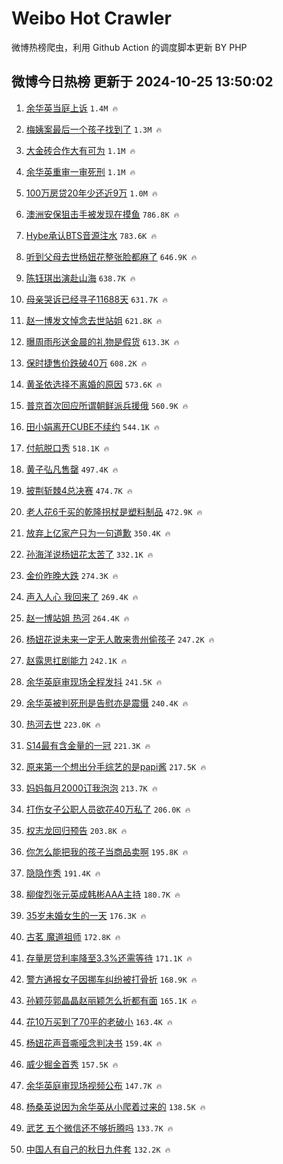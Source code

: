 # Weibo Hot Crawler 



微博热榜爬虫，利用 Github Action 的调度脚本更新 BY PHP 


## 微博今日热榜 更新于 2024-10-25 13:50:02 
1. [余华英当庭上诉](https://s.weibo.com/weibo?q=%23%E4%BD%99%E5%8D%8E%E8%8B%B1%E5%BD%93%E5%BA%AD%E4%B8%8A%E8%AF%89%23&t=31&band_rank=1&Refer=top) `1.4M 🔥` 

1. [梅姨案最后一个孩子找到了](https://s.weibo.com/weibo?q=%23%E6%A2%85%E5%A7%A8%E6%A1%88%E6%9C%80%E5%90%8E%E4%B8%80%E4%B8%AA%E5%AD%A9%E5%AD%90%E6%89%BE%E5%88%B0%E4%BA%86%23&t=31&band_rank=2&Refer=top) `1.3M 🔥` 

1. [大金砖合作大有可为](https://s.weibo.com/weibo?q=%23%E5%A4%A7%E9%87%91%E7%A0%96%E5%90%88%E4%BD%9C%E5%A4%A7%E6%9C%89%E5%8F%AF%E4%B8%BA%23&t=31&band_rank=3&Refer=top) `1.1M 🔥` 

1. [余华英重审一审死刑](https://s.weibo.com/weibo?q=%23%E4%BD%99%E5%8D%8E%E8%8B%B1%E9%87%8D%E5%AE%A1%E4%B8%80%E5%AE%A1%E6%AD%BB%E5%88%91%23&t=31&band_rank=4&Refer=top) `1.1M 🔥` 

1. [100万房贷20年少还近9万](https://s.weibo.com/weibo?q=%23100%E4%B8%87%E6%88%BF%E8%B4%B720%E5%B9%B4%E5%B0%91%E8%BF%98%E8%BF%919%E4%B8%87%23&t=31&band_rank=5&Refer=top) `1.0M 🔥` 

1. [澳洲安保狙击手被发现在摸鱼](https://s.weibo.com/weibo?q=%23%E6%BE%B3%E6%B4%B2%E5%AE%89%E4%BF%9D%E7%8B%99%E5%87%BB%E6%89%8B%E8%A2%AB%E5%8F%91%E7%8E%B0%E5%9C%A8%E6%91%B8%E9%B1%BC%23&t=31&band_rank=6&Refer=top) `786.8K 🔥` 

1. [Hybe承认BTS音源注水](https://s.weibo.com/weibo?q=Hybe%E6%89%BF%E8%AE%A4BTS%E9%9F%B3%E6%BA%90%E6%B3%A8%E6%B0%B4&t=31&band_rank=7&Refer=top) `783.6K 🔥` 

1. [听到父母去世杨妞花整张脸都麻了](https://s.weibo.com/weibo?q=%23%E5%90%AC%E5%88%B0%E7%88%B6%E6%AF%8D%E5%8E%BB%E4%B8%96%E6%9D%A8%E5%A6%9E%E8%8A%B1%E6%95%B4%E5%BC%A0%E8%84%B8%E9%83%BD%E9%BA%BB%E4%BA%86%23&t=31&band_rank=8&Refer=top) `646.9K 🔥` 

1. [陈钰琪出演赴山海](https://s.weibo.com/weibo?q=%23%E9%99%88%E9%92%B0%E7%90%AA%E5%87%BA%E6%BC%94%E8%B5%B4%E5%B1%B1%E6%B5%B7%23&t=31&band_rank=9&Refer=top) `638.7K 🔥` 

1. [母亲哭诉已经寻子11688天](https://s.weibo.com/weibo?q=%23%E6%AF%8D%E4%BA%B2%E5%93%AD%E8%AF%89%E5%B7%B2%E7%BB%8F%E5%AF%BB%E5%AD%9011688%E5%A4%A9%23&t=31&band_rank=10&Refer=top) `631.7K 🔥` 

1. [赵一博发文悼念去世站姐](https://s.weibo.com/weibo?q=%23%E8%B5%B5%E4%B8%80%E5%8D%9A%E5%8F%91%E6%96%87%E6%82%BC%E5%BF%B5%E5%8E%BB%E4%B8%96%E7%AB%99%E5%A7%90%23&t=31&band_rank=11&Refer=top) `621.8K 🔥` 

1. [曝周雨彤送金晨的礼物是假货](https://s.weibo.com/weibo?q=%23%E6%9B%9D%E5%91%A8%E9%9B%A8%E5%BD%A4%E9%80%81%E9%87%91%E6%99%A8%E7%9A%84%E7%A4%BC%E7%89%A9%E6%98%AF%E5%81%87%E8%B4%A7%23&t=31&band_rank=12&Refer=top) `613.3K 🔥` 

1. [保时捷售价跌破40万](https://s.weibo.com/weibo?q=%23%E4%BF%9D%E6%97%B6%E6%8D%B7%E5%94%AE%E4%BB%B7%E8%B7%8C%E7%A0%B440%E4%B8%87%23&t=31&band_rank=13&Refer=top) `608.2K 🔥` 

1. [黄圣依选择不离婚的原因](https://s.weibo.com/weibo?q=%23%E9%BB%84%E5%9C%A3%E4%BE%9D%E9%80%89%E6%8B%A9%E4%B8%8D%E7%A6%BB%E5%A9%9A%E7%9A%84%E5%8E%9F%E5%9B%A0%23&t=31&band_rank=14&Refer=top) `573.6K 🔥` 

1. [普京首次回应所谓朝鲜派兵援俄](https://s.weibo.com/weibo?q=%23%E6%99%AE%E4%BA%AC%E9%A6%96%E6%AC%A1%E5%9B%9E%E5%BA%94%E6%89%80%E8%B0%93%E6%9C%9D%E9%B2%9C%E6%B4%BE%E5%85%B5%E6%8F%B4%E4%BF%84%23&t=31&band_rank=15&Refer=top) `560.9K 🔥` 

1. [田小娟离开CUBE不续约](https://s.weibo.com/weibo?q=%23%E7%94%B0%E5%B0%8F%E5%A8%9F%E7%A6%BB%E5%BC%80CUBE%E4%B8%8D%E7%BB%AD%E7%BA%A6%23&t=31&band_rank=16&Refer=top) `544.1K 🔥` 

1. [付航脱口秀](https://s.weibo.com/weibo?q=%E4%BB%98%E8%88%AA%E8%84%B1%E5%8F%A3%E7%A7%80&t=31&band_rank=17&Refer=top) `518.1K 🔥` 

1. [黄子弘凡售罄](https://s.weibo.com/weibo?q=%E9%BB%84%E5%AD%90%E5%BC%98%E5%87%A1%E5%94%AE%E7%BD%84&t=31&band_rank=18&Refer=top) `497.4K 🔥` 

1. [披荆斩棘4总决赛](https://s.weibo.com/weibo?q=%E6%8A%AB%E8%8D%86%E6%96%A9%E6%A3%984%E6%80%BB%E5%86%B3%E8%B5%9B&t=31&band_rank=19&Refer=top) `474.7K 🔥` 

1. [老人花6千买的乾隆拐杖是塑料制品](https://s.weibo.com/weibo?q=%23%E8%80%81%E4%BA%BA%E8%8A%B16%E5%8D%83%E4%B9%B0%E7%9A%84%E4%B9%BE%E9%9A%86%E6%8B%90%E6%9D%96%E6%98%AF%E5%A1%91%E6%96%99%E5%88%B6%E5%93%81%23&t=31&band_rank=20&Refer=top) `472.9K 🔥` 

1. [放弃上亿家产只为一句道歉](https://s.weibo.com/weibo?q=%E6%94%BE%E5%BC%83%E4%B8%8A%E4%BA%BF%E5%AE%B6%E4%BA%A7%E5%8F%AA%E4%B8%BA%E4%B8%80%E5%8F%A5%E9%81%93%E6%AD%89&t=31&band_rank=21&Refer=top) `350.4K 🔥` 

1. [孙海洋说杨妞花太苦了](https://s.weibo.com/weibo?q=%23%E5%AD%99%E6%B5%B7%E6%B4%8B%E8%AF%B4%E6%9D%A8%E5%A6%9E%E8%8A%B1%E5%A4%AA%E8%8B%A6%E4%BA%86%23&t=31&band_rank=22&Refer=top) `332.1K 🔥` 

1. [金价昨晚大跌](https://s.weibo.com/weibo?q=%23%E9%87%91%E4%BB%B7%E6%98%A8%E6%99%9A%E5%A4%A7%E8%B7%8C%23&t=31&band_rank=23&Refer=top) `274.3K 🔥` 

1. [声入人心 我回来了](https://s.weibo.com/weibo?q=%E5%A3%B0%E5%85%A5%E4%BA%BA%E5%BF%83%20%E6%88%91%E5%9B%9E%E6%9D%A5%E4%BA%86&t=31&band_rank=24&Refer=top) `269.4K 🔥` 

1. [赵一博站姐 热河](https://s.weibo.com/weibo?q=%E8%B5%B5%E4%B8%80%E5%8D%9A%E7%AB%99%E5%A7%90%20%E7%83%AD%E6%B2%B3&t=31&band_rank=25&Refer=top) `264.4K 🔥` 

1. [杨妞花说未来一定无人敢来贵州偷孩子](https://s.weibo.com/weibo?q=%23%E6%9D%A8%E5%A6%9E%E8%8A%B1%E8%AF%B4%E6%9C%AA%E6%9D%A5%E4%B8%80%E5%AE%9A%E6%97%A0%E4%BA%BA%E6%95%A2%E6%9D%A5%E8%B4%B5%E5%B7%9E%E5%81%B7%E5%AD%A9%E5%AD%90%23&t=31&band_rank=26&Refer=top) `247.2K 🔥` 

1. [赵露思扛剧能力](https://s.weibo.com/weibo?q=%E8%B5%B5%E9%9C%B2%E6%80%9D%E6%89%9B%E5%89%A7%E8%83%BD%E5%8A%9B&t=31&band_rank=27&Refer=top) `242.1K 🔥` 

1. [余华英庭审现场全程发抖](https://s.weibo.com/weibo?q=%23%E4%BD%99%E5%8D%8E%E8%8B%B1%E5%BA%AD%E5%AE%A1%E7%8E%B0%E5%9C%BA%E5%85%A8%E7%A8%8B%E5%8F%91%E6%8A%96%23&t=31&band_rank=28&Refer=top) `241.5K 🔥` 

1. [余华英被判死刑是告慰亦是震慑](https://s.weibo.com/weibo?q=%23%E4%BD%99%E5%8D%8E%E8%8B%B1%E8%A2%AB%E5%88%A4%E6%AD%BB%E5%88%91%E6%98%AF%E5%91%8A%E6%85%B0%E4%BA%A6%E6%98%AF%E9%9C%87%E6%85%91%23&t=31&band_rank=29&Refer=top) `240.4K 🔥` 

1. [热河去世](https://s.weibo.com/weibo?q=%E7%83%AD%E6%B2%B3%E5%8E%BB%E4%B8%96&t=31&band_rank=30&Refer=top) `223.0K 🔥` 

1. [S14最有含金量的一冠](https://s.weibo.com/weibo?q=%23S14%E6%9C%80%E6%9C%89%E5%90%AB%E9%87%91%E9%87%8F%E7%9A%84%E4%B8%80%E5%86%A0%23&t=31&band_rank=31&Refer=top) `221.3K 🔥` 

1. [原来第一个想出分手综艺的是papi酱](https://s.weibo.com/weibo?q=%23%E5%8E%9F%E6%9D%A5%E7%AC%AC%E4%B8%80%E4%B8%AA%E6%83%B3%E5%87%BA%E5%88%86%E6%89%8B%E7%BB%BC%E8%89%BA%E7%9A%84%E6%98%AFpapi%E9%85%B1%23&t=31&band_rank=32&Refer=top) `217.5K 🔥` 

1. [妈妈每月2000订我泡泡](https://s.weibo.com/weibo?q=%23%E5%A6%88%E5%A6%88%E6%AF%8F%E6%9C%882000%E8%AE%A2%E6%88%91%E6%B3%A1%E6%B3%A1%23&t=31&band_rank=33&Refer=top) `213.7K 🔥` 

1. [打伤女子公职人员欲花40万私了](https://s.weibo.com/weibo?q=%23%E6%89%93%E4%BC%A4%E5%A5%B3%E5%AD%90%E5%85%AC%E8%81%8C%E4%BA%BA%E5%91%98%E6%AC%B2%E8%8A%B140%E4%B8%87%E7%A7%81%E4%BA%86%23&t=31&band_rank=34&Refer=top) `206.0K 🔥` 

1. [权志龙回归预告](https://s.weibo.com/weibo?q=%E6%9D%83%E5%BF%97%E9%BE%99%E5%9B%9E%E5%BD%92%E9%A2%84%E5%91%8A&t=31&band_rank=35&Refer=top) `203.8K 🔥` 

1. [你怎么能把我的孩子当商品卖啊](https://s.weibo.com/weibo?q=%23%E4%BD%A0%E6%80%8E%E4%B9%88%E8%83%BD%E6%8A%8A%E6%88%91%E7%9A%84%E5%AD%A9%E5%AD%90%E5%BD%93%E5%95%86%E5%93%81%E5%8D%96%E5%95%8A%23&t=31&band_rank=36&Refer=top) `195.8K 🔥` 

1. [隐隐作秀](https://s.weibo.com/weibo?q=%E9%9A%90%E9%9A%90%E4%BD%9C%E7%A7%80&t=31&band_rank=37&Refer=top) `191.4K 🔥` 

1. [柳俊烈张元英成韩彬AAA主持](https://s.weibo.com/weibo?q=%23%E6%9F%B3%E4%BF%8A%E7%83%88%E5%BC%A0%E5%85%83%E8%8B%B1%E6%88%90%E9%9F%A9%E5%BD%ACAAA%E4%B8%BB%E6%8C%81%23&t=31&band_rank=38&Refer=top) `180.7K 🔥` 

1. [35岁未婚女生的一天](https://s.weibo.com/weibo?q=35%E5%B2%81%E6%9C%AA%E5%A9%9A%E5%A5%B3%E7%94%9F%E7%9A%84%E4%B8%80%E5%A4%A9&t=31&band_rank=39&Refer=top) `176.3K 🔥` 

1. [古茗 魔道祖师](https://s.weibo.com/weibo?q=%E5%8F%A4%E8%8C%97%20%E9%AD%94%E9%81%93%E7%A5%96%E5%B8%88&t=31&band_rank=40&Refer=top) `172.8K 🔥` 

1. [存量房贷利率降至3.3%还需等待](https://s.weibo.com/weibo?q=%23%E5%AD%98%E9%87%8F%E6%88%BF%E8%B4%B7%E5%88%A9%E7%8E%87%E9%99%8D%E8%87%B33.3%25%E8%BF%98%E9%9C%80%E7%AD%89%E5%BE%85%23&t=31&band_rank=41&Refer=top) `171.1K 🔥` 

1. [警方通报女子因挪车纠纷被打骨折](https://s.weibo.com/weibo?q=%23%E8%AD%A6%E6%96%B9%E9%80%9A%E6%8A%A5%E5%A5%B3%E5%AD%90%E5%9B%A0%E6%8C%AA%E8%BD%A6%E7%BA%A0%E7%BA%B7%E8%A2%AB%E6%89%93%E9%AA%A8%E6%8A%98%23&t=31&band_rank=42&Refer=top) `168.9K 🔥` 

1. [孙颖莎郭晶晶赵丽颖怎么折都有面](https://s.weibo.com/weibo?q=%23%E5%AD%99%E9%A2%96%E8%8E%8E%E9%83%AD%E6%99%B6%E6%99%B6%E8%B5%B5%E4%B8%BD%E9%A2%96%E6%80%8E%E4%B9%88%E6%8A%98%E9%83%BD%E6%9C%89%E9%9D%A2%23&t=31&band_rank=43&Refer=top) `165.1K 🔥` 

1. [花10万买到了70平的老破小](https://s.weibo.com/weibo?q=%E8%8A%B110%E4%B8%87%E4%B9%B0%E5%88%B0%E4%BA%8670%E5%B9%B3%E7%9A%84%E8%80%81%E7%A0%B4%E5%B0%8F&t=31&band_rank=44&Refer=top) `163.4K 🔥` 

1. [杨妞花声音嘶哑念判决书](https://s.weibo.com/weibo?q=%23%E6%9D%A8%E5%A6%9E%E8%8A%B1%E5%A3%B0%E9%9F%B3%E5%98%B6%E5%93%91%E5%BF%B5%E5%88%A4%E5%86%B3%E4%B9%A6%23&t=31&band_rank=45&Refer=top) `159.4K 🔥` 

1. [威少掘金首秀](https://s.weibo.com/weibo?q=%E5%A8%81%E5%B0%91%E6%8E%98%E9%87%91%E9%A6%96%E7%A7%80&t=31&band_rank=46&Refer=top) `157.5K 🔥` 

1. [余华英庭审现场视频公布](https://s.weibo.com/weibo?q=%23%E4%BD%99%E5%8D%8E%E8%8B%B1%E5%BA%AD%E5%AE%A1%E7%8E%B0%E5%9C%BA%E8%A7%86%E9%A2%91%E5%85%AC%E5%B8%83%23&t=31&band_rank=47&Refer=top) `147.7K 🔥` 

1. [杨桑英说因为余华英从小爬着过来的](https://s.weibo.com/weibo?q=%23%E6%9D%A8%E6%A1%91%E8%8B%B1%E8%AF%B4%E5%9B%A0%E4%B8%BA%E4%BD%99%E5%8D%8E%E8%8B%B1%E4%BB%8E%E5%B0%8F%E7%88%AC%E7%9D%80%E8%BF%87%E6%9D%A5%E7%9A%84%23&t=31&band_rank=48&Refer=top) `138.5K 🔥` 

1. [武艺 五个微信还不够折腾吗](https://s.weibo.com/weibo?q=%E6%AD%A6%E8%89%BA%20%E4%BA%94%E4%B8%AA%E5%BE%AE%E4%BF%A1%E8%BF%98%E4%B8%8D%E5%A4%9F%E6%8A%98%E8%85%BE%E5%90%97&t=31&band_rank=49&Refer=top) `133.7K 🔥` 

1. [中国人有自己的秋日九件套](https://s.weibo.com/weibo?q=%23%E4%B8%AD%E5%9B%BD%E4%BA%BA%E6%9C%89%E8%87%AA%E5%B7%B1%E7%9A%84%E7%A7%8B%E6%97%A5%E4%B9%9D%E4%BB%B6%E5%A5%97%23&t=31&band_rank=50&Refer=top) `132.2K 🔥` 

